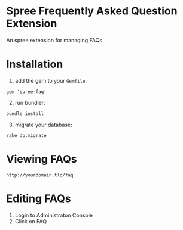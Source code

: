 Spree Frequently Asked Question Extension
=========

An spree extension for managing FAQs

Installation
============

1) add the gem to your `Gemfile`:

`gem 'spree-faq'`

2) run bundler:

`bundle install`

3) migrate your database:

`rake db:migrate`

Viewing FAQs
============

`http://yourdomain.tld/faq`

Editing FAQs
===========

1. Login to Administraton Console
2. Click on FAQ 

